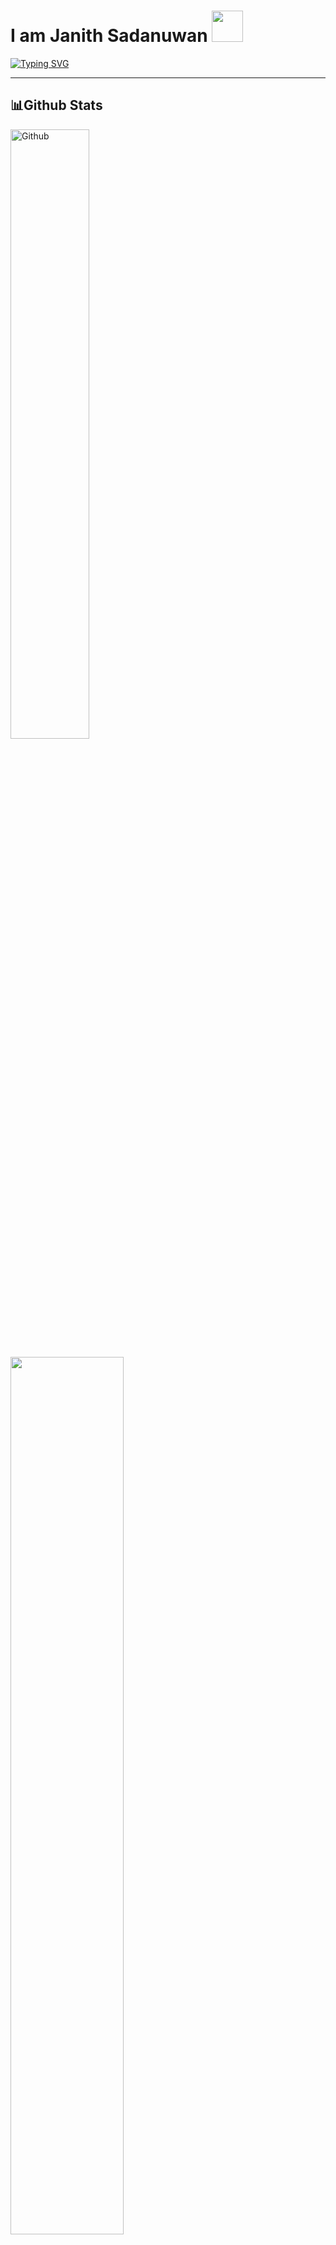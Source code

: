 #  I am Janith Sadanuwan  <img src="https://camo.githubusercontent.com/2c8b3670d933220ae3c023fa1d568682975cce3f10799d0d3ff5ecac394b4ee8/68747470733a2f2f6d656469612e67697068792e636f6d2f6d656469612f31326f75664342304d795a31476f2f67697068792e676966" width="50px">



[![Typing SVG](https://readme-typing-svg.herokuapp.com?color=%2336BCF7&lines=Hi++Iam+Janith+Sadanuwan)](https://git.io/typing-svg) </div>


---
##   **📊Github Stats**
<div>
 <p><img width="50%" alt="Github" src="https://raw.githubusercontent.com/onimur/.github/master/.resources/git-header.svg" /></p>
 <p><img src="https://github-readme-stats.vercel.app/api?username=Janithsadanuwan&show_icons=true&hide_border=true&theme=github_dark" width="60%" ></p>
 <p><a href="https://github.com/Janithsadanuwan"><img src="https://github-readme-stats.vercel.app/api/top-langs/?username=Janithsadanuwan&layout=compact&hide_border=true&theme=github_dark" width="60%"/></p>
 <p><img src="https://github-readme-streak-stats.herokuapp.com?user=Janithsadanuwan&theme=github-dark-blue&hide_border=true&date_format=j%20M%5B%20Y%5D" width="60%" ></p>
 <p><img src="https://gpvc.arturio.dev/Sithijatd" width="30%" ></p>
</div>




#### 🌱 I’m currently learning **Python, Node.js, HTML, CSS**

#### [👨‍💻 All of my projects are available at >](http://janithsadanuwan.tk/)

#### 💫 **I am a beginner developer. 🌆**


## 📣Youtube Channel

- [![Janith sadanuwan ](https://img.shields.io/youtube/channel/subscribers/UChdAXxrVzXOkYhKtmdQb4vQ?label=Janithsadanuwan%20subscribes&style=social)](https://youtube.com/channel/UChdAXxrVzXOkYhKtmdQb4vQ)
- [![youtube views](https://img.shields.io/youtube/channel/views/UChdAXxrVzXOkYhKtmdQb4vQ?label=Janithsadanuwan%20views&style=social)](https://youtube.com/channel/UChdAXxrVzXOkYhKtmdQb4vQ)



---
<h3 align="left">Contact Me:</h3>
<p align="left">
<a href="https://www.instagram.com/janithsadanuwan/" target="blank"><img align="center" src="https://cdn.jsdelivr.net/npm/simple-icons@3.0.1/icons/instagram.svg" alt="Janithsadanuwan" height="30" width="40" /></a>
<a href="https://t.me/imjanith" target="blank"><img align="center" src="https://cdn.jsdelivr.net/npm/simple-icons@3.0.1/icons/telegram.svg" alt="Janithsadanuwan" height="30" width="40" /></a>
 <a href="https://www.instagram.com/janithsadanuwan/" target="blank"><img align="center" src="https://cdn.jsdelivr.net/npm/simple-icons@3.0.1/icons/instagram.svg" alt="Janithsadanuwan" height="30" width="40" /></a>
<a href="https://www.facebook.com/JanithsadanuwanLK/" target="blank"><img align="center" src="https://cdn.jsdelivr.net/npm/simple-icons@3.0.1/icons/facebook.svg" alt="Janithsadanuwan" height="30" width="40" /></a>
</p>

<details>
    <summary>&#127942 <b>GitHub Awards</b></summary><br/>

![Github Trophy](https://github-profile-trophy.vercel.app/?username=Janithsadanuwan)

</details>

<details>
    <summary>&#127942 <b>GitHub Activity</b></summary><br/>

![Metrics](https://metrics.lecoq.io/Janithsadanuwan?template=classic&followup=1&isocalendar=1&languages=1&isocalendar.duration=half-year&config.timezone=IndiaStandardTime%2FIstanbul)



</details>


